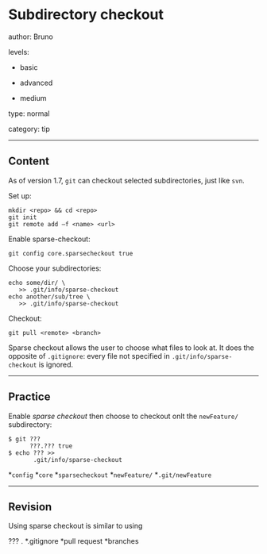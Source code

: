 # Subdirectory checkout
author: Bruno

levels:

  - basic

  - advanced

  - medium

type: normal

category: tip

---
## Content

As of version 1.7, `git` can checkout selected subdirectories, just like `svn`. 

Set up:

```
mkdir <repo> && cd <repo>
git init
git remote add –f <name> <url>
```

Enable sparse-checkout:
```
git config core.sparsecheckout true
```

Choose your subdirectories:

```
echo some/dir/ \
   >> .git/info/sparse-checkout
echo another/sub/tree \
   >> .git/info/sparse-checkout
```

Checkout:
```
git pull <remote> <branch>
```
Sparse checkout allows the user to choose what files to look at. It does the opposite of `.gitignore`: every file not specified in `.git/info/sparse-checkout` is ignored.

---
## Practice

Enable *sparse checkout* then choose to checkout onlt the `newFeature/` subdirectory:
```
$ git ??? 
      ???.??? true
$ echo ??? >> 
       .git/info/sparse-checkout
```
*`config`
*`core`
*`sparsecheckout`
*`newFeature/`
*`.git/newFeature`

---
## Revision

Using sparse checkout is similar to using 

??? .
*.gitignore
*pull request
*branches